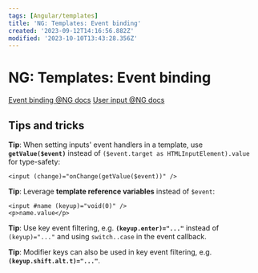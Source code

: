 ```yaml
---
tags: [Angular/templates]
title: 'NG: Templates: Event binding'
created: '2023-09-12T14:16:56.882Z'
modified: '2023-10-10T13:43:28.356Z'
---
```


# NG: Templates: Event binding

[Event binding @NG docs](https://angular.io/guide/event-binding)
[User input @NG docs](https://angular.io/guide/user-input)

## Tips and tricks

**Tip**: When setting inputs' event handlers in a template, use **`getValue($event)`** instead of `($event.target as HTMLInputElement).value` for type-safety:
```
<input (change)="onChange(getValue($event))" />
```

**Tip**: Leverage **template reference variables** instead of `$event`:
```
<input #name (keyup)="void(0)" />
<p>name.value</p>
``` 

**Tip**: Use key event filtering, e.g. **`(keyup.enter)="..."`** instead of `(keyup)="..."` and using `switch..case` in the event callback.

**Tip**: Modifier keys can also be used in key event filtering, e.g. **`(keyup.shift.alt.t)="..."`**.


